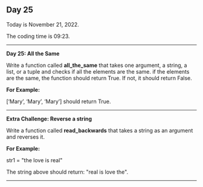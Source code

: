 <h2>Day 25</h2>
<p>Today is November 21, 2022.</p>
<p>The coding time is 09:23.</p>
<hr/>

<p><b>Day 25: All the Same</b></p>

<p>
Write a function called <b>all_the_same</b> that takes one argument, a string, a list, or a tuple and checks if all the 
elements are the same. if the elements are the same, the function should return True. If not, it should return False.
</p>
<p><b>For Example:</b></p>
<p>[‘Mary’, ‘Mary’, ‘Mary’] should return True.
</p>

<hr/>

<p><b>Extra Challenge: Reverse a string</b></p>

<p>Write a function called <b>read_backwards</b> that takes a string as an argument and reverses it.  
</p>

<p><b>For Example:</b></p>
<p> str1 = "the love is real"</p>
<p>The string above should return: "real is love the".</p>

<hr/>